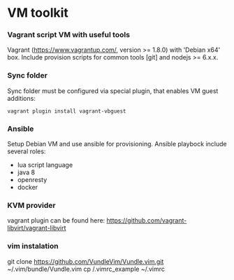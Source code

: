# VM toolkit

### Vagrant script VM with useful tools
Vagrant (https://www.vagrantup.com/, version >=  1.8.0) with 'Debian x64' box. Include provision scripts for common tools [git] and nodejs >= 6.x.x.

### Sync folder
Sync folder must be configured via special plugin, that enables VM guest additions:
```
vagrant plugin install vagrant-vbguest
```

### Ansible
Setup Debian VM and use ansible for provisioning. Ansible playbock include several roles:
- lua script language
- java 8
- openresty
- docker

### KVM provider
vagrant plugin can be found here: https://github.com/vagrant-libvirt/vagrant-libvirt

### vim instalation
git clone https://github.com/VundleVim/Vundle.vim.git ~/.vim/bundle/Vundle.vim
cp <rep>/.vimrc_example ~/.vimrc
